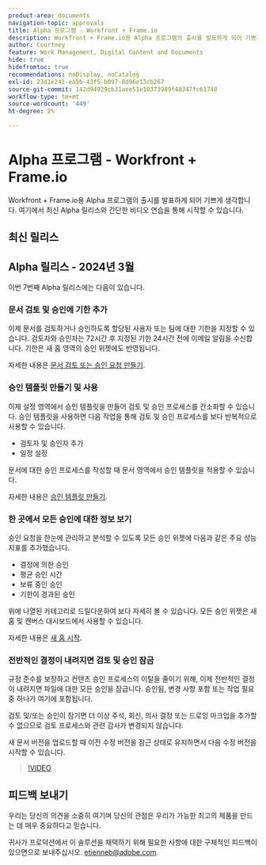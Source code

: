```yaml
---
product-area: documents
navigation-topic: approvals
title: Alpha 프로그램 - Workfront + Frame.io
description: Workfront + Frame.io용 Alpha 프로그램의 출시를 발표하게 되어 기쁘게 생각합니다. 여기에서 최신 Alpha 릴리스와 간단한 비디오 연습을 통해 시작할 수 있습니다.
author: Courtney
feature: Work Management, Digital Content and Documents
hide: true
hidefromtoc: true
recommendations: noDisplay, noCatalog
exl-id: 23d1e241-ea5b-43f5-b097-8d96e13cb267
source-git-commit: 142d94929cb31aee51e10373989f48347fc61740
workflow-type: tm+mt
source-wordcount: '449'
ht-degree: 2%

---
```


# Alpha 프로그램 - Workfront + Frame.io

Workfront + Frame.io용 Alpha 프로그램의 출시를 발표하게 되어 기쁘게 생각합니다. 여기에서 최신 Alpha 릴리스와 간단한 비디오 연습을 통해 시작할 수 있습니다.

## 최신 릴리스

## Alpha 릴리스 - 2024년 3월

이번 7번째 Alpha 릴리스에는 다음이 있습니다.

### 문서 검토 및 승인에 기한 추가

이제 문서를 검토하거나 승인하도록 할당된 사용자 또는 팀에 대한 기한을 지정할 수 있습니다. 검토자와 승인자는 72시간 후 지정된 기한 24시간 전에 이메일 알림을 수신합니다. 기한은 새 홈 영역의 승인 위젯에도 반영됩니다.

자세한 내용은 [문서 검토 또는 승인 요청 만들기](/help/quicksilver/review-and-approve-work/document-reviews-and-approvals/manage-document-approvals/create-a-document-approval.md).

### 승인 템플릿 만들기 및 사용

이제 설정 영역에서 승인 템플릿을 만들어 검토 및 승인 프로세스를 간소화할 수 있습니다. 승인 템플릿을 사용하면 다음 작업을 통해 검토 및 승인 프로세스를 보다 반복적으로 사용할 수 있습니다.

* 검토자 및 승인자 추가
* 일정 설정

문서에 대한 승인 프로세스를 작성할 때 문서 영역에서 승인 템플릿을 적용할 수 있습니다.

자세한 내용은 [승인 템플릿 만들기](/help/quicksilver/review-and-approve-work/document-reviews-and-approvals/manage-document-approvals/create-approval-template.md).

### 한 곳에서 모든 승인에 대한 정보 보기

승인 요청을 한눈에 관리하고 분석할 수 있도록 모든 승인 위젯에 다음과 같은 주요 성능 지표를 추가했습니다.

* 결정에 의한 승인
* 평균 승인 시간
* 보류 중인 승인
* 기한이 경과된 승인

위에 나열된 카테고리로 드릴다운하여 보다 자세히 볼 수 있습니다. 모든 승인 위젯은 새 홈 및 캔버스 대시보드에서 사용할 수 있습니다.

자세한 내용은 [새 홈 시작](/help/quicksilver/workfront-basics/using-home/new-home/get-started-with-new-home.md).

### 전반적인 결정이 내려지면 검토 및 승인 잠금

규정 준수를 보장하고 컨텐츠 승인 프로세스의 이탈을 줄이기 위해, 이제 전반적인 결정이 내려지면 파일에 대한 모든 승인을 잠급니다. 승인됨, 변경 사항 포함 또는 작업 필요 중 하나가 여기에 포함됩니다.

검토 및/또는 승인이 잠기면 더 이상 주석, 회신, 의사 결정 또는 드로잉 마크업을 추가할 수 없으므로 검토 프로세스와 관련 감사가 변경되지 않습니다.

새 문서 버전을 업로드할 때 이전 수정 버전을 잠근 상태로 유지하면서 다음 수정 버전을 시작할 수 있습니다.

>[!VIDEO](https://video.tv.adobe.com/v/3428023/)


## 피드백 보내기

우리는 당신의 의견을 소중히 여기며 당신의 관점은 우리가 가능한 최고의 제품을 만드는 데 매우 중요하다고 믿습니다.

귀사가 프로덕션에서 이 솔루션을 채택하기 위해 필요한 사항에 대한 구체적인 피드백이 있으면으로 보내주십시오. [etienneb@adobe.com](mailto:etienneb@adobe.com).
